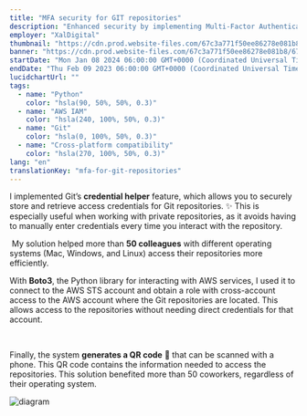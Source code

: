 ```yaml
---
title: "MFA security for GIT repositories"
description: "Enhanced security by implementing Multi-Factor Authentication for over 50 team members"
employer: "XalDigital"
thumbnail: "https://cdn.prod.website-files.com/67c3a771f50ee86278e081b8/67d9223fc72e0e95f5afa6c4_67ce16d4ec624e2b73332f3f_mfa%2520for%2520git.gif"
banner: "https://cdn.prod.website-files.com/67c3a771f50ee86278e081b8/67cbe41e022e968fe92ed459_67cbdfe83b32df846e2a44a4_photo-1732320935426-395f3c1d38be.jpeg"
startDate: "Mon Jan 08 2024 06:00:00 GMT+0000 (Coordinated Universal Time)"
endDate: "Thu Feb 09 2023 06:00:00 GMT+0000 (Coordinated Universal Time)"
lucidchartUrl: ""
tags:
  - name: "Python"
    color: "hsla(90, 50%, 50%, 0.3)"
  - name: "AWS IAM"
    color: "hsla(240, 100%, 50%, 0.3)"
  - name: "Git"
    color: "hsla(0, 100%, 50%, 0.3)"
  - name: "Cross-platform compatibility"
    color: "hsla(270, 100%, 50%, 0.3)"
lang: "en"
translationKey: "mfa-for-git-repositories"
---
```


I implemented Git’s **credential helper** feature, which allows you to securely store and retrieve access credentials for Git repositories. ✨ This is especially useful when working with private repositories, as it avoids having to manually enter credentials every time you interact with the repository.

‍
My solution helped more than **50 colleagues** with different operating systems (Mac, Windows, and Linux) access their repositories more efficiently.
‍

With **Boto3**, the Python library for interacting with AWS services, I used it to connect to the AWS STS account and obtain a role with cross-account access to the AWS account where the Git repositories are located. This allows access to the repositories without needing direct credentials for that account.

‍

Finally, the system **generates a QR code** 📱 that can be scanned with a phone. This QR code contains the information needed to access the repositories. This solution benefited more than 50 coworkers, regardless of their operating system.

![diagram](/assets/images/c422657f7f886b740f482e3b2988c71aab3466c2.png)‍
